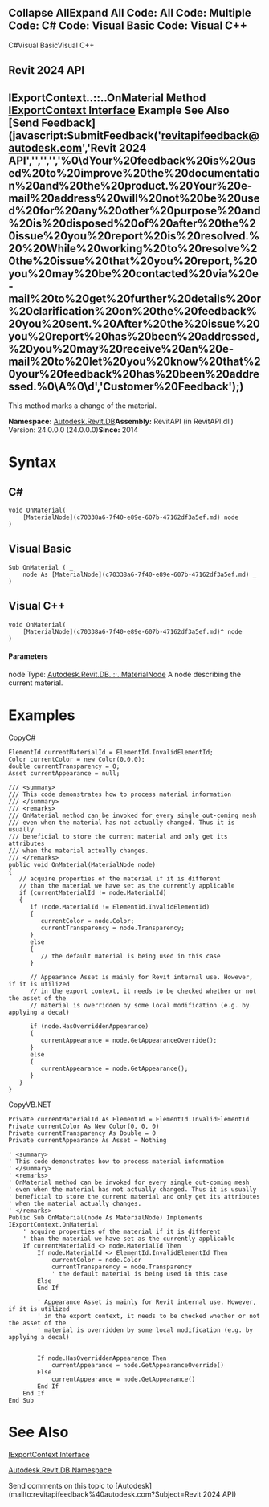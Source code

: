 ﻿

Collapse AllExpand All Code: All Code: Multiple Code: C# Code: Visual Basic Code: Visual C++   
---  
  
C#Visual BasicVisual C++

Revit 2024 API  
---  
IExportContext..::..OnMaterial Method   
[IExportContext Interface](7d0dc6df-db0e-6a07-3b42-8dde1bedb3c1.md) Example See Also [Send Feedback](javascript:SubmitFeedback\('revitapifeedback@autodesk.com','Revit 2024 API','','','','%0\\dYour%20feedback%20is%20used%20to%20improve%20the%20documentation%20and%20the%20product.%20Your%20e-mail%20address%20will%20not%20be%20used%20for%20any%20other%20purpose%20and%20is%20disposed%20of%20after%20the%20issue%20you%20report%20is%20resolved.%20%20While%20working%20to%20resolve%20the%20issue%20that%20you%20report,%20you%20may%20be%20contacted%20via%20e-mail%20to%20get%20further%20details%20or%20clarification%20on%20the%20feedback%20you%20sent.%20After%20the%20issue%20you%20report%20has%20been%20addressed,%20you%20may%20receive%20an%20e-mail%20to%20let%20you%20know%20that%20your%20feedback%20has%20been%20addressed.%0\\A%0\\d','Customer%20Feedback'\);)  
---  
  
This method marks a change of the material. 

**Namespace:** [Autodesk.Revit.DB](87546ba7-461b-c646-cbb1-2cb8f5bff8b2.md)**Assembly:** RevitAPI (in RevitAPI.dll) Version: 24.0.0.0 (24.0.0.0)**Since:** 2014 

# Syntax

C#  
---  
      
    
    void OnMaterial(
    	[MaterialNode](c70338a6-7f40-e89e-607b-47162df3a5ef.md) node
    )  
  
Visual Basic  
---  
      
    
    Sub OnMaterial ( _
    	node As [MaterialNode](c70338a6-7f40-e89e-607b-47162df3a5ef.md) _
    )  
  
Visual C++  
---  
      
    
    void OnMaterial(
    	[MaterialNode](c70338a6-7f40-e89e-607b-47162df3a5ef.md)^ node
    )  
  
#### Parameters

node
    Type: [Autodesk.Revit.DB..::..MaterialNode](c70338a6-7f40-e89e-607b-47162df3a5ef.md) A node describing the current material. 

# Examples

CopyC#
    
    
    ElementId currentMaterialId = ElementId.InvalidElementId;
    Color currentColor = new Color(0,0,0);
    double currentTransparency = 0;
    Asset currentAppearance = null;
    
    /// <summary>
    /// This code demonstrates how to process material information
    /// </summary>
    /// <remarks>
    /// OnMaterial method can be invoked for every single out-coming mesh
    /// even when the material has not actually changed. Thus it is usually
    /// beneficial to store the current material and only get its attributes
    /// when the material actually changes.
    /// </remarks>
    public void OnMaterial(MaterialNode node)
    {
       // acquire properties of the material if it is different
       // than the material we have set as the currently applicable
       if (currentMaterialId != node.MaterialId)
       {
          if (node.MaterialId != ElementId.InvalidElementId)
          {
             currentColor = node.Color;
             currentTransparency = node.Transparency;
          }
          else
          {
             // the default material is being used in this case
          }
    
          // Appearance Asset is mainly for Revit internal use. However, if it is utilized 
          // in the export context, it needs to be checked whether or not the asset of the 
          // material is overridden by some local modification (e.g. by applying a decal)
    
          if (node.HasOverriddenAppearance)
          {
             currentAppearance = node.GetAppearanceOverride();
          }
          else
          {
             currentAppearance = node.GetAppearance();
          }
       }
    }

CopyVB.NET
    
    
    Private currentMaterialId As ElementId = ElementId.InvalidElementId
    Private currentColor As New Color(0, 0, 0)
    Private currentTransparency As Double = 0
    Private currentAppearance As Asset = Nothing
    
    ' <summary>
    ' This code demonstrates how to process material information
    ' </summary>
    ' <remarks>
    ' OnMaterial method can be invoked for every single out-coming mesh
    ' even when the material has not actually changed. Thus it is usually
    ' beneficial to store the current material and only get its attributes
    ' when the material actually changes.
    ' </remarks>
    Public Sub OnMaterial(node As MaterialNode) Implements IExportContext.OnMaterial
        ' acquire properties of the material if it is different
        ' than the material we have set as the currently applicable
        If currentMaterialId <> node.MaterialId Then
            If node.MaterialId <> ElementId.InvalidElementId Then
                currentColor = node.Color
                currentTransparency = node.Transparency
                ' the default material is being used in this case
            Else
            End If
    
            ' Appearance Asset is mainly for Revit internal use. However, if it is utilized 
            ' in the export context, it needs to be checked whether or not the asset of the 
            ' material is overridden by some local modification (e.g. by applying a decal)
    
    
            If node.HasOverriddenAppearance Then
                currentAppearance = node.GetAppearanceOverride()
            Else
                currentAppearance = node.GetAppearance()
            End If
        End If
    End Sub

# See Also

[IExportContext Interface](7d0dc6df-db0e-6a07-3b42-8dde1bedb3c1.md)

[Autodesk.Revit.DB Namespace](87546ba7-461b-c646-cbb1-2cb8f5bff8b2.md)

Send comments on this topic to [Autodesk](mailto:revitapifeedback%40autodesk.com?Subject=Revit 2024 API)